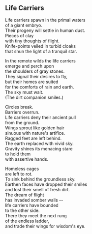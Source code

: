 Life Carriers
-------------

Life carriers spawn in the primal waters  
of a giant embryo.  
Their progeny will settle in human dust.  
Pieces of clay  
with tiny thoughts of flight.  
Knife-points veiled in turbid cloaks  
that shun the light of a tranquil star.  

In the remote wilds the life carriers  
emerge and perch upon  
the shoulders of gray stones.  
They signal their desires to fly,   
but their homes are suited   
for the comforts of rain and earth.  
The sky must wait.  
(The dirt companion smiles.)  

Circles break.   
Barriers overrun.  
Life carriers deny their ancient pull   
from the ground.  
Wings sprout like golden hair   
sinuous with nature's artifice.  
Ragged feet are left behind.  
The earth replaced with vivid sky.  
Gravity shines its menacing stare  
to hold them   
with assertive hands.  

Homeless cages  
are left to rot.  
To sink behind the groundless sky.  
Earthen faces have dropped their smiles  
and lost their smell of fresh dirt.  
The dream of flight   
has invaded somber walls --   
life carriers have bounded  
to the other side.  
There they meet the next rung  
of the endless ladder,  
and trade their wings for wisdom's eye.